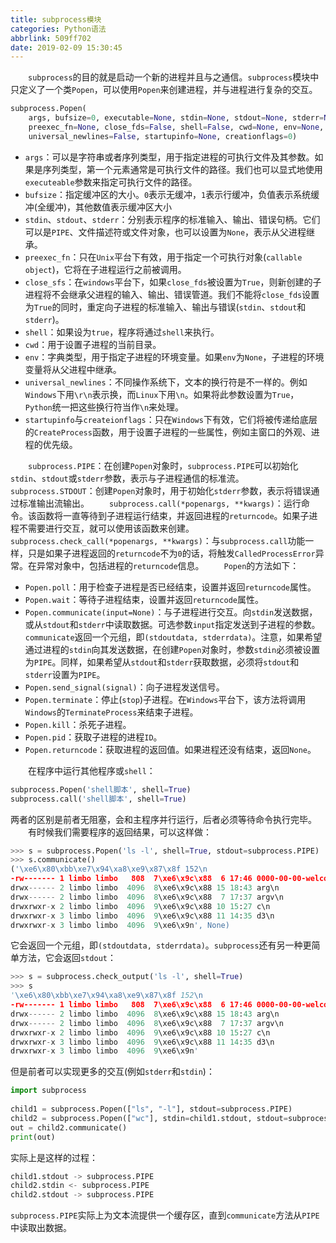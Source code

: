 ```yaml
---
title: subprocess模块
categories: Python语法
abbrlink: 509ff702
date: 2019-02-09 15:30:45
---
```

&emsp;&emsp;`subprocess`的目的就是启动一个新的进程并且与之通信。`subprocess`模块中只定义了一个类`Popen`，可以使用`Popen`来创建进程，并与进程进行复杂的交互。

``` python
subprocess.Popen(
    args, bufsize=0, executable=None, stdin=None, stdout=None, stderr=None,
    preexec_fn=None, close_fds=False, shell=False, cwd=None, env=None,
    universal_newlines=False, startupinfo=None, creationflags=0)
```

- `args`：可以是字符串或者序列类型，用于指定进程的可执行文件及其参数。如果是序列类型，第一个元素通常是可执行文件的路径。我们也可以显式地使用`executeable`参数来指定可执行文件的路径。
- `bufsize`：指定缓冲区的大小。`0`表示无缓冲，`1`表示行缓冲，负值表示系统缓冲(全缓冲)，其他数值表示缓冲区大小
- `stdin`、`stdout`、`stderr`：分别表示程序的标准输入、输出、错误句柄。它们可以是`PIPE`、文件描述符或文件对象，也可以设置为`None`，表示从父进程继承。
- `preexec_fn`：只在`Unix`平台下有效，用于指定一个可执行对象(`callable object`)，它将在子进程运行之前被调用。
- `close_sfs`：在`windows`平台下，如果`close_fds`被设置为`True`，则新创建的子进程将不会继承父进程的输入、输出、错误管道。我们不能将`close_fds`设置为`True`的同时，重定向子进程的标准输入、输出与错误(`stdin`、`stdout`和`stderr`)。
- `shell`：如果设为`true`，程序将通过`shell`来执行。
- `cwd`：用于设置子进程的当前目录。
- `env`：字典类型，用于指定子进程的环境变量。如果`env`为`None`，子进程的环境变量将从父进程中继承。
- `universal_newlines`：不同操作系统下，文本的换行符是不一样的。例如`Windows`下用`\r\n`表示换，而`Linux`下用`\n`。如果将此参数设置为`True`，`Python`统一把这些换行符当作`\n`来处理。
- `startupinfo`与`createionflags`：只在`Windows`下有效，它们将被传递给底层的`CreateProcess`函数，用于设置子进程的一些属性，例如主窗口的外观、进程的优先级。

&emsp;&emsp;`subprocess.PIPE`：在创建`Popen`对象时，`subprocess.PIPE`可以初始化`stdin`、`stdout`或`stderr`参数，表示与子进程通信的标准流。
&emsp;&emsp;`subprocess.STDOUT`：创建`Popen`对象时，用于初始化`stderr`参数，表示将错误通过标准输出流输出。
&emsp;&emsp;`subprocess.call(*popenargs, **kwargs)`：运行命令。该函数将一直等待到子进程运行结束，并返回进程的`returncode`。如果子进程不需要进行交互，就可以使用该函数来创建。
&emsp;&emsp;`subprocess.check_call(*popenargs, **kwargs)`：与`subprocess.call`功能一样，只是如果子进程返回的`returncode`不为`0`的话，将触发`CalledProcessError`异常。在异常对象中，包括进程的`returncode`信息。
&emsp;&emsp;`Popen`的方法如下：

- `Popen.poll`：用于检查子进程是否已经结束，设置并返回`returncode`属性。
- `Popen.wait`：等待子进程结束，设置并返回`returncode`属性。
- `Popen.communicate(input=None)`：与子进程进行交互。向`stdin`发送数据，或从`stdout`和`stderr`中读取数据。可选参数`input`指定发送到子进程的参数。`communicate`返回一个元组，即`(stdoutdata, stderrdata)`。注意，如果希望通过进程的`stdin`向其发送数据，在创建`Popen`对象时，参数`stdin`必须被设置为`PIPE`。同样，如果希望从`stdout`和`stderr`获取数据，必须将`stdout`和`stderr`设置为`PIPE`。
- `Popen.send_signal(signal)`：向子进程发送信号。
- `Popen.terminate`：停止(`stop`)子进程。在`Windows`平台下，该方法将调用`Windows`的`TerminateProcess`来结束子进程。
- `Popen.kill`：杀死子进程。
- `Popen.pid`：获取子进程的进程`ID`。
- `Popen.returncode`：获取进程的返回值。如果进程还没有结束，返回`None`。

&emsp;&emsp;在程序中运行其他程序或`shell`：

``` python
subprocess.Popen('shell脚本', shell=True)
subprocess.call('shell脚本', shell=True)
```

两者的区别是前者无阻塞，会和主程序并行运行，后者必须等待命令执行完毕。
&emsp;&emsp;有时候我们需要程序的返回结果，可以这样做：

``` python
>>> s = subprocess.Popen('ls -l', shell=True, stdout=subprocess.PIPE)
>>> s.communicate()
('\xe6\x80\xbb\xe7\x94\xa8\xe9\x87\x8f 152\n
-rw------- 1 limbo limbo   808  7\xe6\x9c\x88  6 17:46 0000-00-00-welcome-to-jekyll.markdown.erb\n
drwx------ 2 limbo limbo  4096  8\xe6\x9c\x88 15 18:43 arg\n
drwx------ 2 limbo limbo  4096  8\xe6\x9c\x88  7 17:37 argv\n
drwxrwxr-x 2 limbo limbo  4096  9\xe6\x9c\x88 10 15:27 c\n
drwxrwxr-x 3 limbo limbo  4096  9\xe6\x9c\x88 11 14:35 d3\n
drwxrwxr-x 3 limbo limbo  4096  9\xe6\x9n', None)
```

它会返回一个元组，即`(stdoutdata, stderrdata)`。`subprocess`还有另一种更简单方法，它会返回`stdout`：

``` python
>>> s = subprocess.check_output('ls -l', shell=True)
>>> s
'\xe6\x80\xbb\xe7\x94\xa8\xe9\x87\x8f 152\n
-rw------- 1 limbo limbo   808  7\xe6\x9c\x88  6 17:46 0000-00-00-welcome-to-jekyll.markdown.erb\n
drwx------ 2 limbo limbo  4096  8\xe6\x9c\x88 15 18:43 arg\n
drwx------ 2 limbo limbo  4096  8\xe6\x9c\x88  7 17:37 argv\n
drwxrwxr-x 2 limbo limbo  4096  9\xe6\x9c\x88 10 15:27 c\n
drwxrwxr-x 3 limbo limbo  4096  9\xe6\x9c\x88 11 14:35 d3\n
drwxrwxr-x 3 limbo limbo  4096  9\xe6\x9n'
```

但是前者可以实现更多的交互(例如`stderr`和`stdin`)：

``` python
import subprocess
​
child1 = subprocess.Popen(["ls", "-l"], stdout=subprocess.PIPE)
child2 = subprocess.Popen(["wc"], stdin=child1.stdout, stdout=subprocess.PIPE)
out = child2.communicate()
print(out)
```

实际上是这样的过程：

``` python
child1.stdout -> subprocess.PIPE
child2.stdin <- subprocess.PIPE
child2.stdout -> subprocess.PIPE
```

`subprocess.PIPE`实际上为文本流提供一个缓存区，直到`communicate`方法从`PIPE`中读取出数据。